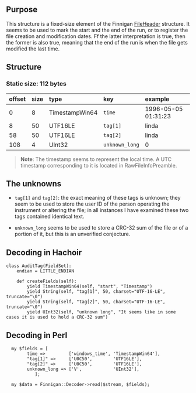 ## Purpose ##

This structure is a fixed-size element of the Finnigan [FileHeader](FileHeader.md) structure. It seems to be used to mark the start and the end of the run, or to register the file creation and modification dates. Ff the latter interpretation is true, then the former is also true, meaning that the end of the run is when the file gets modified the last time.

## Structure ##
### Static size: 112 bytes ###
| offset | size | type | key | example |
|:-------|:-----|:-----|:----|:--------|
| 0      | 8    | TimestampWin64 | `time` | 1996-05-05 01:31:23 |
| 8      | 50   | UTF16LE | `tag[1]` | linda   |
| 58     | 50   | UTF16LE | `tag[2]` | linda   |
| 108    | 4    | UInt32 | `unknown_long` | 0       |

<blockquote><b>Note</b>: The timestamp seems to represent the local time. A UTC timestamp corresponding to it is located in RawFileInfoPreamble.</blockquote>

## The unknowns ##

  * `tag[1]` and `tag[2]`: the exact meaning of these tags is unknown; they seem to be used to store the user ID of the person operating the instrument or altering the file; in all instances I have examined these two tags contained identical text.

  * `unknown_long` seems to be used to store a CRC-32 sum of the file or of a portion of it, but this is an unverified conjecture.

## Decoding in Hachoir ##

```
class AuditTag(FieldSet):
    endian = LITTLE_ENDIAN

    def createFields(self):
        yield TimestampWin64(self, "start", "Timestamp")
        yield String(self, "tag[1]", 50, charset="UTF-16-LE", truncate="\0")
        yield String(self, "tag[2]", 50, charset="UTF-16-LE", truncate="\0")
        yield UInt32(self, "unknown long", "It seems like in some cases it is used to hold a CRC-32 sum")
```

## Decoding in Perl ##
```
  my $fields = [
		time =>         ['windows_time', 'TimestampWin64'],
		"tag[1]" =>     ['U0C50',        'UTF16LE'],
		"tag[2]" =>     ['U0C50',        'UTF16LE'],
		unknown_long => ['V',            'UInt32'],
	       ];

  my $data = Finnigan::Decoder->read($stream, $fields);
```